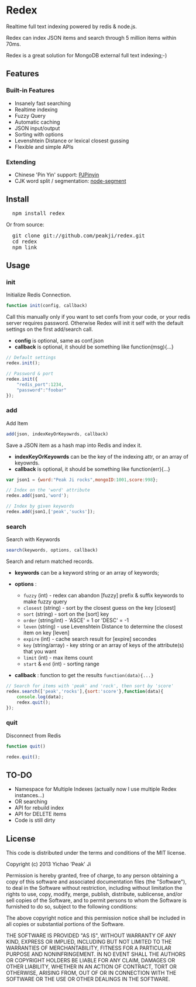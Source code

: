 Redex
===================

Realtime full text indexing powered by redis & node.js.

Redex can index JSON items and search through 5 million items within 70ms.

Redex is a great solution for MongoDB external full text indexing;-)

## Features

### Built-in Features

- Insanely fast searching
- Realtime indexing
- Fuzzy Query
- Automatic caching
- JSON input/output
- Sorting with options
- Levenshtein Distance or lexical closest gussing
- Flexible and simple APIs

### Extending

- Chinese 'Pin Yin' support: [PJPinyin](https://github.com/peakji/PJPinyin "PJPinyin")
- CJK word split / segmentation: [node-segment](https://github.com/peakji/node-segment "node-segment")

## Install

<pre>
  npm install redex
</pre>

Or from source:

<pre>
  git clone git://github.com/peakji/redex.git
  cd redex
  npm link
</pre>


## Usage

### init

Initialize Redis Connection.

```javascript
function init(config, callback)
```

Call this manually only if you want to set confs from your code, or your redis server requires password. Otherwise Redex will init it self with the default settings on the first add/search call.

- **config** is optional, same as conf.json
- **callback** is optional, it should be something like function(msg){...}

```javascript
// Default settings
redex.init();

// Password & port
redex.init({
	"redis_port":1234,
	"password":"foobar"
});
```

### add

Add Item

```javascript
add(json, indexKeyOrKeyowrds, callback)
```

Save a JSON item as a hash map into Redis and index it.

- **indexKeyOrKeyowrds** can be the key of the indexing attr, or an array of keyowrds.
- **callback** is optional, it should be something like function(err){...}

```javascript
var json1 = {word:"Peak Ji rocks",mongoID:1001,score:998};

// Index on the 'word' attribute
redex.add(json1,'word');

// Index by given keywords
redex.add(json1,['peak','sucks']);
```

### search

Search with Keywords

```javascript
search(keywords, options, callback)
```

Search and return matched records.

- **keywords** can be a keyword string or an array of keywords;
- **options** :

  - `fuzzy` (int) - redex can abandon [fuzzy] prefix & suffix keywords to make fuzzy query
  - `closest` (string) - sort by the closest guess on the key [closest]
  - `sort` (string) - sort on the [sort] key
  - `order` (string/int) - 'ASCE' = 1 or 'DESC' = -1
  - `leven` (string) - use Levenshtein Distance to determine the closest item on key [leven]
  - `expire` (int) - cache search result for [expire] secondes
  - `key` (string/array) - key string or an array of keys of the attribute(s) that you want
  - `limit` (int) - max items count
  - `start` & `end` (int) - sorting range

- **callback** : function to get the results `function(data){...}`

```javascript
// Search for items with 'peak' and 'rock', then sort by 'score'
redex.search(['peak','rocks'],{sort:'score'},function(data){
    console.log(data);
    redex.quit();
});
```

### quit

Disconnect from Redis

```javascript
function quit()
```

```javascript
redex.quit();
```

## TO-DO

- Namespace for Multiple Indexes (actually now I use multiple Redex instances...)
- OR searching
- API for rebuild index
- API for DELETE items
- Code is still dirty

## License

 This code is distributed under the terms and conditions of the MIT license.

 Copyright (c) 2013 Yichao 'Peak' Ji

 Permission is hereby granted, free of charge, to any person obtaining a copy
 of this software and associated documentation files (the "Software"), to deal
 in the Software without restriction, including without limitation the rights
 to use, copy, modify, merge, publish, distribute, sublicense, and/or sell
 copies of the Software, and to permit persons to whom the Software is
 furnished to do so, subject to the following conditions:

 The above copyright notice and this permission notice shall be included in
 all copies or substantial portions of the Software.

 THE SOFTWARE IS PROVIDED "AS IS", WITHOUT WARRANTY OF ANY KIND, EXPRESS OR
 IMPLIED, INCLUDING BUT NOT LIMITED TO THE WARRANTIES OF MERCHANTABILITY,
 FITNESS FOR A PARTICULAR PURPOSE AND NONINFRINGEMENT. IN NO EVENT SHALL THE
 AUTHORS OR COPYRIGHT HOLDERS BE LIABLE FOR ANY CLAIM, DAMAGES OR OTHER
 LIABILITY, WHETHER IN AN ACTION OF CONTRACT, TORT OR OTHERWISE, ARISING FROM,
 OUT OF OR IN CONNECTION WITH THE SOFTWARE OR THE USE OR OTHER DEALINGS IN
 THE SOFTWARE.
